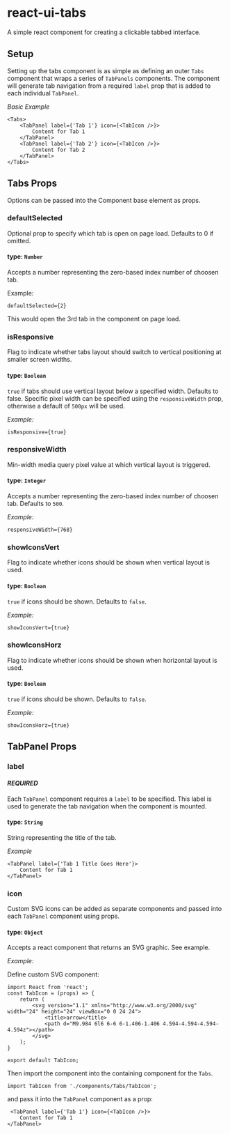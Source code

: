 # react-ui-tabs
A simple react component for creating a clickable tabbed interface.

## Setup
Setting up the tabs component is as simple as defining an outer `Tabs` component that wraps a series of `TabPanels` components. The component will generate tab navigation from a required `label` prop that is added to each individual `TabPanel`.

*Basic Example*
```
<Tabs>
    <TabPanel label={'Tab 1'} icon={<TabIcon />}>
        Content for Tab 1
    </TabPanel>
    <TabPanel label={'Tab 2'} icon={<TabIcon />}>
        Content for Tab 2
    </TabPanel>
</Tabs>
```
## Tabs Props
Options can be passed into the Component base element as props.

### defaultSelected
Optional prop to specify which tab is open on page load. Defaults to 0 if omitted.

#### type:  `Number`
Accepts a number representing the zero-based index number of choosen tab.

Example:
```
defaultSelected={2}
```

This would open the 3rd tab in the component on page load.

### isResponsive
Flag to indicate whether tabs layout should switch to vertical positioning at smaller screen widths.

#### type:  `Boolean`
`true` if tabs should use vertical layout below a specified width. Defaults to false. Specific pixel width can be specified using the `responsiveWidth` prop, otherwise a default of `500px` will be used.

*Example:*
```
isResponsive={true}
```

### responsiveWidth
Min-width media query pixel value at which vertical layout is triggered.

#### type:  `Integer`
Accepts a number representing the zero-based index number of choosen tab. Defaults to `500`.

*Example:*
```
responsiveWidth={768}
```

### showIconsVert
Flag to indicate whether icons should be shown when vertical layout is used.

#### type:  `Boolean`
`true` if icons should be shown. Defaults to `false`.

*Example:*
```
showIconsVert={true}
```

### showIconsHorz
Flag to indicate whether icons should be shown when horizontal layout is used.

#### type:  `Boolean`
`true` if icons should be shown. Defaults to `false`.

*Example:*
```
showIconsHorz={true}
```

## TabPanel Props

### label
#### *REQUIRED*

Each `TabPanel` component requires a `label` to be specified. This label is used to generate the tab navigation when the component is mounted.


#### type:  `String`
String representing the title of the tab.

*Example*
```
<TabPanel label={'Tab 1 Title Goes Here'}>
    Content for Tab 1
</TabPanel>
```

### icon
Custom SVG icons can be added as separate components and passed into each `TabPanel` component using props.

#### type:  `Object`
Accepts a react component that returns an SVG graphic. See example.

*Example:*

Define custom SVG component:

```
import React from 'react';
const TabIcon = (props) => {
    return (
        <svg version="1.1" xmlns="http://www.w3.org/2000/svg" width="24" height="24" viewBox="0 0 24 24">
            <title>arrow</title>
            <path d="M9.984 6l6 6-6 6-1.406-1.406 4.594-4.594-4.594-4.594z"></path>
        </svg>
    );
}

export default TabIcon;
```

Then import the component into the containing component for the `Tabs`.
```
import TabIcon from './components/Tabs/TabIcon';
```

and pass it into the `TabPanel` component as a prop:

```
 <TabPanel label={'Tab 1'} icon={<TabIcon />}>
    Content for Tab 1
</TabPanel>
```
